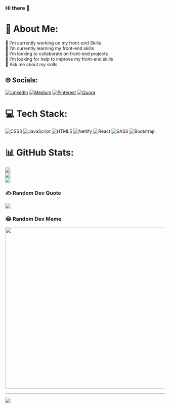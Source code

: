 ### Hi there 👋

<!--
**AlMaajid/AlMaajid** is a ✨ _special_ ✨ repository because its `README.md` (this file) appears on your GitHub profile.

Here are some ideas to get you started:

- 🔭 I’m currently working on my front-end skills.
- 🌱 I’m currently learning my front-end skills.
- 👯 I’m looking to collaborate on front-end projects.
- 🤔 I’m looking for help to improve my front-end skills.
- 💬 Ask me about my skills.
- 📫 How to reach me: ...
- 😄 Pronouns: ...
- ⚡ Fun fact: ...
-->
# 💫 About Me:
🔭 I'm currently working on my front-end Skills<br>🌱 I’m currently learning my front-end skills<br>👯 I'm looking to collaborate on front-end projects<br>🤔 I'm looking for help to improve my front-end skills<br>💬 Ask me about my skills<br>


## 🌐 Socials:
[![LinkedIn](https://img.shields.io/badge/LinkedIn-%230077B5.svg?logo=linkedin&logoColor=white)](https://linkedin.com/in/https://www.linkedin.com/in/majith-al-rasheeth-7220abb7/) [![Medium](https://img.shields.io/badge/Medium-12100E?logo=medium&logoColor=white)](https://medium.com/@https://medium.com/@rasheethalmajith786) [![Pinterest](https://img.shields.io/badge/Pinterest-%23E60023.svg?logo=Pinterest&logoColor=white)](https://pinterest.com/https://in.pinterest.com/MBathusaa/) [![Quora](https://img.shields.io/badge/Quora-%23B92B27.svg?logo=Quora&logoColor=white)](https://quora.com/profile/https://www.quora.com/profile/Majith-Al-Rasheeth) 

# 💻 Tech Stack:
![CSS3](https://img.shields.io/badge/css3-%231572B6.svg?style=for-the-badge&logo=css3&logoColor=white) ![JavaScript](https://img.shields.io/badge/javascript-%23323330.svg?style=for-the-badge&logo=javascript&logoColor=%23F7DF1E) ![HTML5](https://img.shields.io/badge/html5-%23E34F26.svg?style=for-the-badge&logo=html5&logoColor=white) ![Netlify](https://img.shields.io/badge/netlify-%23000000.svg?style=for-the-badge&logo=netlify&logoColor=#00C7B7) ![React](https://img.shields.io/badge/react-%2320232a.svg?style=for-the-badge&logo=react&logoColor=%2361DAFB) ![SASS](https://img.shields.io/badge/SASS-hotpink.svg?style=for-the-badge&logo=SASS&logoColor=white) ![Bootstrap](https://img.shields.io/badge/bootstrap-%23563D7C.svg?style=for-the-badge&logo=bootstrap&logoColor=white)
# 📊 GitHub Stats:
![](https://github-readme-stats.vercel.app/api?username=AlMaajid&theme=dark&hide_border=false&include_all_commits=false&count_private=false)<br/>
![](https://github-readme-streak-stats.herokuapp.com/?user=AlMaajid&theme=dark&hide_border=false)<br/>
![](https://github-readme-stats.vercel.app/api/top-langs/?username=AlMaajid&theme=dark&hide_border=false&include_all_commits=false&count_private=false&layout=compact)

### ✍️ Random Dev Quote
![](https://quotes-github-readme.vercel.app/api?type=horizontal&theme=dark)

### 😂 Random Dev Meme
<img src="https://random-memer.herokuapp.com/" width="512px"/>

---
[![](https://visitcount.itsvg.in/api?id=AlMaajid&icon=5&color=1)](https://visitcount.itsvg.in)
